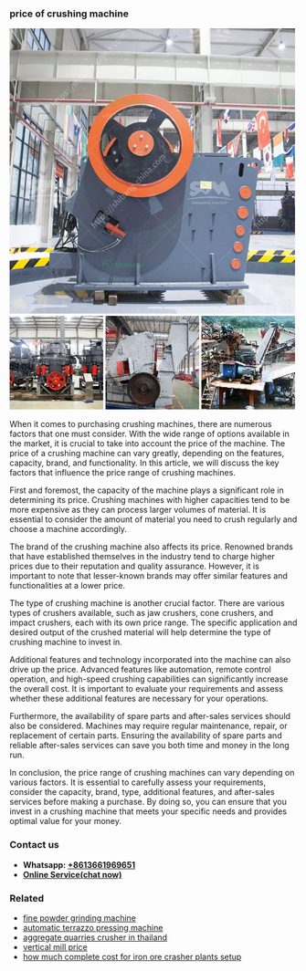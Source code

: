 <h3>price of crushing machine</h3><img src='1708498187.jpg' alt=''><p>When it comes to purchasing crushing machines, there are numerous factors that one must consider. With the wide range of options available in the market, it is crucial to take into account the price of the machine. The price of a crushing machine can vary greatly, depending on the features, capacity, brand, and functionality. In this article, we will discuss the key factors that influence the price range of crushing machines.</p><p>First and foremost, the capacity of the machine plays a significant role in determining its price. Crushing machines with higher capacities tend to be more expensive as they can process larger volumes of material. It is essential to consider the amount of material you need to crush regularly and choose a machine accordingly.</p><p>The brand of the crushing machine also affects its price. Renowned brands that have established themselves in the industry tend to charge higher prices due to their reputation and quality assurance. However, it is important to note that lesser-known brands may offer similar features and functionalities at a lower price.</p><p>The type of crushing machine is another crucial factor. There are various types of crushers available, such as jaw crushers, cone crushers, and impact crushers, each with its own price range. The specific application and desired output of the crushed material will help determine the type of crushing machine to invest in.</p><p>Additional features and technology incorporated into the machine can also drive up the price. Advanced features like automation, remote control operation, and high-speed crushing capabilities can significantly increase the overall cost. It is important to evaluate your requirements and assess whether these additional features are necessary for your operations.</p><p>Furthermore, the availability of spare parts and after-sales services should also be considered. Machines may require regular maintenance, repair, or replacement of certain parts. Ensuring the availability of spare parts and reliable after-sales services can save you both time and money in the long run.</p><p>In conclusion, the price range of crushing machines can vary depending on various factors. It is essential to carefully assess your requirements, consider the capacity, brand, type, additional features, and after-sales services before making a purchase. By doing so, you can ensure that you invest in a crushing machine that meets your specific needs and provides optimal value for your money.</p><h3>Contact us</h3><ul><li><strong>Whatsapp:&nbsp;<a href="https://wa.me/8613661969651">+8613661969651</a></strong></li><li><a href="https://swt.shibang-china.com/?git&amp;zhl&amp;price of crushing machine"><strong>Online Service(chat now)</strong></a></li></ul><h3>Related</h3><ul><li><a href='fine powder grinding machine.md'>fine powder grinding machine</a></li><li><a href='automatic terrazzo pressing machine.md'>automatic terrazzo pressing machine</a></li><li><a href='aggregate quarries crusher in thailand.md'>aggregate quarries crusher in thailand</a></li><li><a href='vertical mill price.md'>vertical mill price</a></li><li><a href='how much complete cost for iron ore crasher plants setup.md'>how much complete cost for iron ore crasher plants setup</a></li></ul>